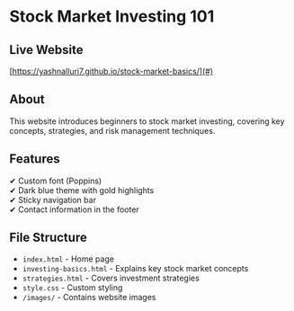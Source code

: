 # Stock Market Investing 101

## Live Website
[https://yashnalluri7.github.io/stock-market-basics/](#)

## About
This website introduces beginners to stock market investing, covering key concepts, strategies, and risk management techniques.

## Features
✔ Custom font (Poppins)  
✔ Dark blue theme with gold highlights  
✔ Sticky navigation bar  
✔ Contact information in the footer  

## File Structure
- `index.html` - Home page  
- `investing-basics.html` - Explains key stock market concepts  
- `strategies.html` - Covers investment strategies  
- `style.css` - Custom styling  
- `/images/` - Contains website images  
